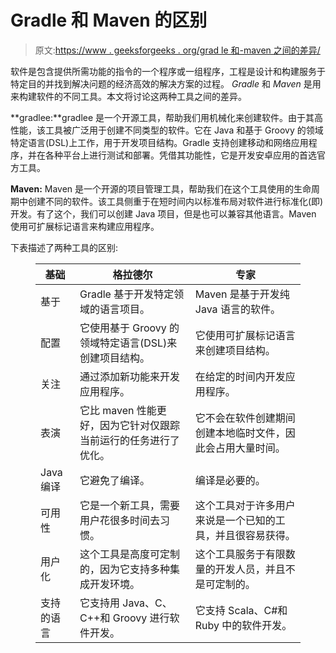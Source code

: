 # Gradle 和 Maven 的区别

> 原文:[https://www . geeksforgeeks . org/grad le 和-maven 之间的差异/](https://www.geeksforgeeks.org/difference-between-gradle-and-maven/)

软件是包含提供所需功能的指令的一个程序或一组程序，工程是设计和构建服务于特定目的并找到解决问题的经济高效的解决方案的过程。 *Gradle* 和 *Maven* 是用来构建软件的不同工具。本文将讨论这两种工具之间的差异。

**gradlee:**gradlee 是一个开源工具，帮助我们用机械化来创建软件。由于其高性能，该工具被广泛用于创建不同类型的软件。它在 Java 和基于 Groovy 的领域特定语言(DSL)上工作，用于开发项目结构。Gradle 支持创建移动和网络应用程序，并在各种平台上进行测试和部署。凭借其功能性，它是开发安卓应用的首选官方工具。

**Maven:** Maven 是一个开源的项目管理工具，帮助我们在这个工具使用的生命周期中创建不同的软件。该工具侧重于在短时间内以标准布局对软件进行标准化(即)开发。有了这个，我们可以创建 Java 项目，但是也可以兼容其他语言。Maven 使用可扩展标记语言来构建应用程序。

下表描述了两种工具的区别:

<figure class="table">

| 基础 | 格拉德尔 | 专家 |
| --- | --- | --- |
| 基于 | Gradle 基于开发特定领域的语言项目。 | Maven 是基于开发纯 Java 语言的软件。 |
| 配置 | 它使用基于 Groovy 的领域特定语言(DSL)来创建项目结构。 | 它使用可扩展标记语言来创建项目结构。 |
| 关注 | 通过添加新功能来开发应用程序。 | 在给定的时间内开发应用程序。 |
| 表演 | 它比 maven 性能更好，因为它针对仅跟踪当前运行的任务进行了优化。 | 它不会在软件创建期间创建本地临时文件，因此会占用大量时间。 |
| Java 编译 | 它避免了编译。 | 编译是必要的。 |
| 可用性 | 它是一个新工具，需要用户花很多时间去习惯。 | 这个工具对于许多用户来说是一个已知的工具，并且很容易获得。 |
| 用户化 | 这个工具是高度可定制的，因为它支持多种集成开发环境。 | 这个工具服务于有限数量的开发人员，并且不是可定制的。 |
| 支持的语言 | 它支持用 Java、C、C++和 Groovy 进行软件开发。 | 它支持 Scala、C#和 Ruby 中的软件开发。 |

</figure>